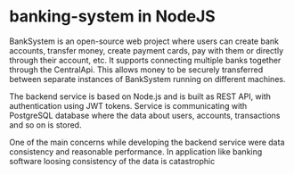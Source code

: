 # banking-system in NodeJS 

BankSystem is an open-source web project where users can create bank accounts, transfer money, create payment cards, pay with them or directly through their account, etc. It supports connecting multiple banks together through the CentralApi. This allows money to be securely transferred between separate instances of BankSystem running on different machines.

The backend service is based on Node.js and is built as REST API, with authentication using JWT tokens. Service is communicating with PostgreSQL database where the data about users, accounts, transactions and so on is stored.

One of the main concerns while developing the backend service were data consistency and reasonable performance. In application like banking software loosing consistency of the data is catastrophic
